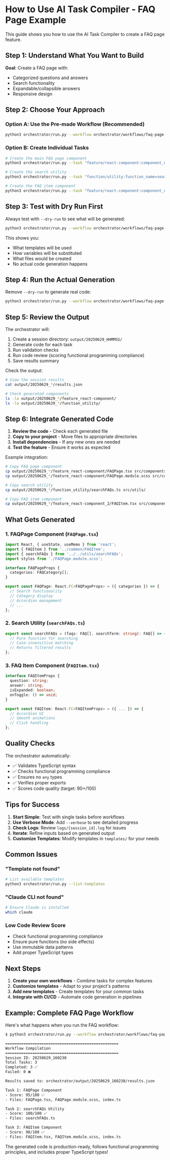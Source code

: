 # How to Use AI Task Compiler - FAQ Page Example

This guide shows you how to use the AI Task Compiler to create a FAQ page feature.

## Step 1: Understand What You Want to Build

**Goal**: Create a FAQ page with:
- Categorized questions and answers
- Search functionality
- Expandable/collapsible answers
- Responsive design

## Step 2: Choose Your Approach

### Option A: Use the Pre-made Workflow (Recommended)
```bash
python3 orchestrator/run.py --workflow orchestrator/workflows/faq-page-workflow.json
```

### Option B: Create Individual Tasks
```bash
# Create the main FAQ page component
python3 orchestrator/run.py --task "feature/react-component:component_name=FAQPage,component_description=FAQ page with search and categories,category=pages"

# Create the search utility
python3 orchestrator/run.py --task "function/utility:function_name=searchFAQs,function_description=Search FAQ items by content,function_signature=(faqs: FAQ[], searchTerm: string): FAQ[]"

# Create the FAQ item component
python3 orchestrator/run.py --task "feature/react-component:component_name=FAQItem,component_description=Single FAQ accordion item,category=common"
```

## Step 3: Test with Dry Run First

Always test with `--dry-run` to see what will be generated:

```bash
python3 orchestrator/run.py --workflow orchestrator/workflows/faq-page-workflow.json --dry-run --verbose
```

This shows you:
- What templates will be used
- How variables will be substituted
- What files would be created
- No actual code generation happens

## Step 4: Run the Actual Generation

Remove `--dry-run` to generate real code:

```bash
python3 orchestrator/run.py --workflow orchestrator/workflows/faq-page-workflow.json --verbose
```

## Step 5: Review the Output

The orchestrator will:
1. Create a session directory: `output/20250629_HHMMSS/`
2. Generate code for each task
3. Run validation checks
4. Run code review (scoring functional programming compliance)
5. Save results summary

Check the output:
```bash
# View the session results
cat output/20250629_*/results.json

# Check generated components
ls -la output/20250629_*/feature_react-component/
ls -la output/20250629_*/function_utility/
```

## Step 6: Integrate Generated Code

1. **Review the code** - Check each generated file
2. **Copy to your project** - Move files to appropriate directories
3. **Install dependencies** - If any new ones are needed
4. **Test the feature** - Ensure it works as expected

Example integration:
```bash
# Copy FAQ page component
cp output/20250629_*/feature_react-component/FAQPage.tsx src/components/pages/
cp output/20250629_*/feature_react-component/FAQPage.module.scss src/components/pages/

# Copy search utility
cp output/20250629_*/function_utility/searchFAQs.ts src/utils/

# Copy FAQ item component
cp output/20250629_*/feature_react-component_2/FAQItem.tsx src/components/common/
```

## What Gets Generated

### 1. FAQPage Component (`FAQPage.tsx`)
```typescript
import React, { useState, useMemo } from 'react';
import { FAQItem } from '../common/FAQItem';
import { searchFAQs } from '../../utils/searchFAQs';
import styles from './FAQPage.module.scss';

interface FAQPageProps {
  categories: FAQCategory[];
}

export const FAQPage: React.FC<FAQPageProps> = ({ categories }) => {
  // Search functionality
  // Category display
  // Accordion management
  // ...
};
```

### 2. Search Utility (`searchFAQs.ts`)
```typescript
export const searchFAQs = (faqs: FAQ[], searchTerm: string): FAQ[] => {
  // Pure function for searching
  // Case-insensitive matching
  // Returns filtered results
};
```

### 3. FAQ Item Component (`FAQItem.tsx`)
```typescript
interface FAQItemProps {
  question: string;
  answer: string;
  isExpanded: boolean;
  onToggle: () => void;
}

export const FAQItem: React.FC<FAQItemProps> = ({ ... }) => {
  // Accordion UI
  // Smooth animations
  // Click handling
};
```

## Quality Checks

The orchestrator automatically:
- ✅ Validates TypeScript syntax
- ✅ Checks functional programming compliance
- ✅ Ensures no `any` types
- ✅ Verifies proper exports
- ✅ Scores code quality (target: 90+/100)

## Tips for Success

1. **Start Simple**: Test with single tasks before workflows
2. **Use Verbose Mode**: Add `--verbose` to see detailed progress
3. **Check Logs**: Review `logs/[session_id].log` for issues
4. **Iterate**: Refine inputs based on generated output
5. **Customize Templates**: Modify templates in `templates/` for your needs

## Common Issues

### "Template not found"
```bash
# List available templates
python3 orchestrator/run.py --list-templates
```

### "Claude CLI not found"
```bash
# Ensure Claude is installed
which claude
```

### Low Code Review Score
- Check functional programming compliance
- Ensure pure functions (no side effects)
- Use immutable data patterns
- Add proper TypeScript types

## Next Steps

1. **Create your own workflows** - Combine tasks for complex features
2. **Customize templates** - Adapt to your project's patterns
3. **Add new templates** - Create templates for your common tasks
4. **Integrate with CI/CD** - Automate code generation in pipelines

## Example: Complete FAQ Page Workflow

Here's what happens when you run the FAQ workflow:

```bash
$ python3 orchestrator/run.py --workflow orchestrator/workflows/faq-page-workflow.json

==================================================
Workflow Compilation
==================================================
Session ID: 20250629_160230
Total Tasks: 3
Completed: 3 ✅
Failed: 0 ❌

Results saved to: orchestrator/output/20250629_160230/results.json

Task 1: FAQPage Component
- Score: 95/100 ✅
- Files: FAQPage.tsx, FAQPage.module.scss, index.ts

Task 2: searchFAQs Utility  
- Score: 100/100 ✅
- Files: searchFAQs.ts

Task 3: FAQItem Component
- Score: 98/100 ✅
- Files: FAQItem.tsx, FAQItem.module.scss, index.ts
```

The generated code is production-ready, follows functional programming principles, and includes proper TypeScript types!